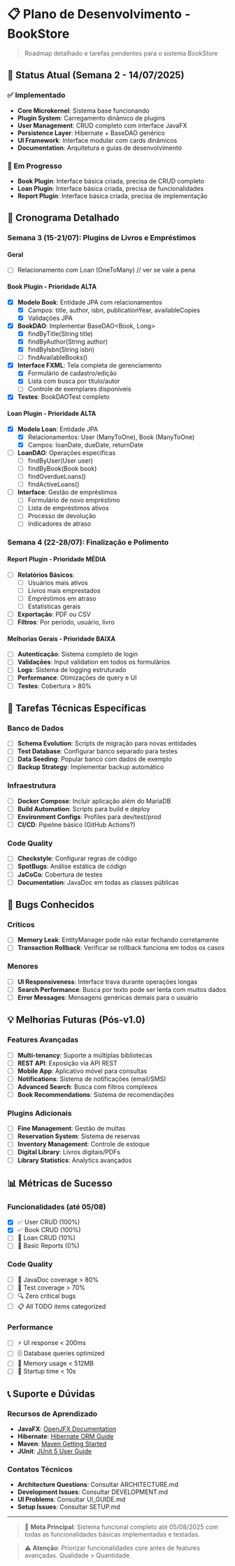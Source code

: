 # 📋 Plano de Desenvolvimento - BookStore

> Roadmap detalhado e tarefas pendentes para o sistema BookStore

## 🚀 Status Atual (Semana 2 - 14/07/2025)

### ✅ Implementado

- **Core Microkernel**: Sistema base funcionando
- **Plugin System**: Carregamento dinâmico de plugins
- **User Management**: CRUD completo com interface JavaFX
- **Persistence Layer**: Hibernate + BaseDAO genérico
- **UI Framework**: Interface modular com cards dinâmicos
- **Documentation**: Arquitetura e guias de desenvolvimento

### 🔄 Em Progresso

- **Book Plugin**: Interface básica criada, precisa de CRUD completo
- **Loan Plugin**: Interface básica criada, precisa de funcionalidades
- **Report Plugin**: Interface básica criada, precisa de implementação

## 📅 Cronograma Detalhado

### Semana 3 (15-21/07): Plugins de Livros e Empréstimos

#### Geral

- [ ] Relacionamento com Loan (OneToMany) // ver se vale a pena

#### Book Plugin - Prioridade ALTA

- [x] **Modelo Book**: Entidade JPA com relacionamentos
  - [x] Campos: title, author, isbn, publicationYear, availableCopies
  - [x] Validações JPA
- [x] **BookDAO**: Implementar BaseDAO<Book, Long>
  - [x] findByTitle(String title)
  - [x] findByAuthor(String author)
  - [x] findByIsbn(String isbn)
  - [ ] findAvailableBooks()
- [x] **Interface FXML**: Tela completa de gerenciamento
  - [x] Formulário de cadastro/edição
  - [x] Lista com busca por título/autor
  - [ ] Controle de exemplares disponíveis
- [x] **Testes**: BookDAOTest completo

#### Loan Plugin - Prioridade ALTA

- [x] **Modelo Loan**: Entidade JPA
  - [x] Relacionamentos: User (ManyToOne), Book (ManyToOne)
  - [x] Campos: loanDate, dueDate, returnDate
- [ ] **LoanDAO**: Operações específicas
  - [ ] findByUser(User user)
  - [ ] findByBook(Book book)
  - [ ] findOverdueLoans()
  - [ ] findActiveLoans()
- [ ] **Interface**: Gestão de empréstimos
  - [ ] Formulário de novo empréstimo
  - [ ] Lista de empréstimos ativos
  - [ ] Processo de devolução
  - [ ] Indicadores de atraso

### Semana 4 (22-28/07): Finalização e Polimento

#### Report Plugin - Prioridade MÉDIA

- [ ] **Relatórios Básicos**:
  - [ ] Usuários mais ativos
  - [ ] Livros mais emprestados
  - [ ] Empréstimos em atraso
  - [ ] Estatísticas gerais
- [ ] **Exportação**: PDF ou CSV
- [ ] **Filtros**: Por período, usuário, livro

#### Melhorias Gerais - Prioridade BAIXA

- [ ] **Autenticação**: Sistema completo de login
- [ ] **Validações**: Input validation em todos os formulários
- [ ] **Logs**: Sistema de logging estruturado
- [ ] **Performance**: Otimizações de query e UI
- [ ] **Testes**: Cobertura > 80%

## 🔧 Tarefas Técnicas Específicas

### Banco de Dados

- [ ] **Schema Evolution**: Scripts de migração para novas entidades
- [ ] **Test Database**: Configurar banco separado para testes
- [ ] **Data Seeding**: Popular banco com dados de exemplo
- [ ] **Backup Strategy**: Implementar backup automático

### Infraestrutura

- [ ] **Docker Compose**: Incluir aplicação além do MariaDB
- [ ] **Build Automation**: Scripts para build e deploy
- [ ] **Environment Configs**: Profiles para dev/test/prod
- [ ] **CI/CD**: Pipeline básico (GitHub Actions?)

### Code Quality

- [ ] **Checkstyle**: Configurar regras de código
- [ ] **SpotBugs**: Análise estática de código
- [ ] **JaCoCo**: Cobertura de testes
- [ ] **Documentation**: JavaDoc em todas as classes públicas

## 🐛 Bugs Conhecidos

### Críticos

- [ ] **Memory Leak**: EntityManager pode não estar fechando corretamente
- [ ] **Transaction Rollback**: Verificar se rollback funciona em todos os casos

### Menores

- [ ] **UI Responsiveness**: Interface trava durante operações longas
- [ ] **Search Performance**: Busca por texto pode ser lenta com muitos dados
- [ ] **Error Messages**: Mensagens genéricas demais para o usuário

## 💡 Melhorias Futuras (Pós-v1.0)

### Features Avançadas

- [ ] **Multi-tenancy**: Suporte a múltiplas bibliotecas
- [ ] **REST API**: Exposição via API REST
- [ ] **Mobile App**: Aplicativo móvel para consultas
- [ ] **Notifications**: Sistema de notificações (email/SMS)
- [ ] **Advanced Search**: Busca com filtros complexos
- [ ] **Book Recommendations**: Sistema de recomendações

### Plugins Adicionais

- [ ] **Fine Management**: Gestão de multas
- [ ] **Reservation System**: Sistema de reservas
- [ ] **Inventory Management**: Controle de estoque
- [ ] **Digital Library**: Livros digitais/PDFs
- [ ] **Library Statistics**: Analytics avançados

## 📊 Métricas de Sucesso

### Funcionalidades (até 05/08)

- [x] ✅ User CRUD (100%)
- [x] ✅ Book CRUD (100%)
- [ ] 🔄 Loan CRUD (10%)
- [ ] 🔄 Basic Reports (0%)

### Code Quality

- [ ] 📝 JavaDoc coverage > 80%
- [ ] 🧪 Test coverage > 70%
- [ ] 🔍 Zero critical bugs
- [ ] 📋 All TODO items categorized

### Performance

- [ ] ⚡ UI response < 200ms
- [ ] 🗄️ Database queries optimized
- [ ] 💾 Memory usage < 512MB
- [ ] 🚀 Startup time < 10s

## 📞 Suporte e Dúvidas

### Recursos de Aprendizado

- **JavaFX**: [OpenJFX Documentation](https://openjfx.io/)
- **Hibernate**: [Hibernate ORM Guide](https://hibernate.org/orm/documentation/)
- **Maven**: [Maven Getting Started](https://maven.apache.org/guides/getting-started/)
- **JUnit**: [JUnit 5 User Guide](https://junit.org/junit5/docs/current/user-guide/)

### Contatos Técnicos

- **Architecture Questions**: Consultar ARCHITECTURE.md
- **Development Issues**: Consultar DEVELOPMENT.md
- **UI Problems**: Consultar UI_GUIDE.md
- **Setup Issues**: Consultar SETUP.md

---

> 🎯 **Meta Principal**: Sistema funcional completo até 05/08/2025 com todas as funcionalidades básicas implementadas e testadas.

> ⚠️ **Atenção**: Priorizar funcionalidades core antes de features avançadas. Qualidade > Quantidade.
